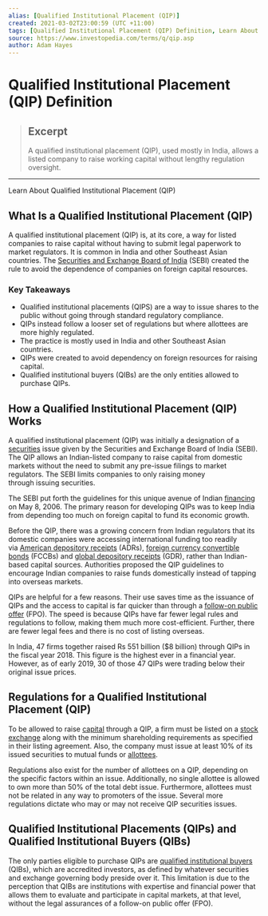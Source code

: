 ```yaml
---
alias: [Qualified Institutional Placement (QIP)]
created: 2021-03-02T23:00:59 (UTC +11:00)
tags: [Qualified Institutional Placement (QIP) Definition, Learn About Qualified Institutional Placement (QIP)]
source: https://www.investopedia.com/terms/q/qip.asp
author: Adam Hayes
---
```


# Qualified Institutional Placement (QIP) Definition

> ## Excerpt
> A qualified institutional placement (QIP), used mostly in India, allows a listed company to raise working capital without lengthy regulation oversight.

---

Learn About Qualified Institutional Placement (QIP)
## What Is a Qualified Institutional Placement (QIP)

A qualified institutional placement (QIP) is, at its core, a way for listed companies to raise capital without having to submit legal paperwork to market regulators. It is common in India and other Southeast Asian countries. The [Securities and Exchange Board of India](https://www.investopedia.com/terms/s/sebi.asp) (SEBI) created the rule to avoid the dependence of companies on foreign capital resources.

### Key Takeaways

-   Qualified institutional placements (QIPS) are a way to issue shares to the public without going through standard regulatory compliance.
-   QIPs instead follow a looser set of regulations but where allottees are more highly regulated.
-   The practice is mostly used in India and other Southeast Asian countries.
-   QIPs were created to avoid dependency on foreign resources for raising capital.
-   Qualified institutional buyers (QIBs) are the only entities allowed to purchase QIPs.

## How a Qualified Institutional Placement (QIP) Works

A qualified institutional placement (QIP) was initially a designation of a [securities](https://www.investopedia.com/terms/s/security.asp) issue given by the Securities and Exchange Board of India (SEBI). The QIP allows an Indian-listed company to raise capital from domestic markets without the need to submit any pre-issue filings to market regulators. The SEBI limits companies to only raising money through issuing securities.  

The SEBI put forth the guidelines for this unique avenue of Indian [financing](https://www.investopedia.com/terms/f/financing.asp) on May 8, 2006. The primary reason for developing QIPs was to keep India from depending too much on foreign capital to fund its economic growth.

Before the QIP, there was a growing concern from Indian regulators that its domestic companies were accessing international funding too readily via [American depository receipts](https://www.investopedia.com/terms/a/adr.asp) (ADRs), [foreign currency convertible bonds](https://www.investopedia.com/terms/f/fccb.asp) (FCCBs) and [global depository receipts](https://www.investopedia.com/terms/g/gdr.asp) (GDR), rather than Indian-based capital sources. Authorities proposed the QIP guidelines to encourage Indian companies to raise funds domestically instead of tapping into overseas markets.

QIPs are helpful for a few reasons. Their use saves time as the issuance of QIPs and the access to capital is far quicker than through a [follow-on public offer](https://www.investopedia.com/terms/f/fpo.asp) (FPO). The speed is because QIPs have far fewer legal rules and regulations to follow, making them much more cost-efficient. Further, there are fewer legal fees and there is no cost of listing overseas. 

In India, 47 firms together raised Rs 551 billion ($8 billion) through QIPs in the fiscal year 2018. This figure is the highest ever in a financial year. However, as of early 2019, 30 of those 47 QIPs were trading below their original issue prices.

## Regulations for a Qualified Institutional Placement (QIP)

To be allowed to raise [capital](https://www.investopedia.com/terms/c/capital.asp) through a QIP, a firm must be listed on a [stock exchange](https://www.investopedia.com/articles/basics/04/092404.asp) along with the minimum shareholding requirements as specified in their listing agreement. Also, the company must issue at least 10% of its issued securities to mutual funds or [allottees](https://www.investopedia.com/terms/a/allotment.asp).

Regulations also exist for the number of allottees on a QIP, depending on the specific factors within an issue. Additionally, no single allottee is allowed to own more than 50% of the total debt issue. Furthermore, allottees must not be related in any way to promoters of the issue. Several more regulations dictate who may or may not receive QIP securities issues. 

## Qualified Institutional Placements (QIPs) and Qualified Institutional Buyers (QIBs) 

The only parties eligible to purchase QIPs are [qualified institutional buyers](https://www.investopedia.com/terms/q/qib.asp) (QIBs), which are accredited investors, as defined by whatever securities and exchange governing body preside over it. This limitation is due to the perception that QIBs are institutions with expertise and financial power that allows them to evaluate and participate in capital markets, at that level, without the legal assurances of a follow-on public offer (FPO).
